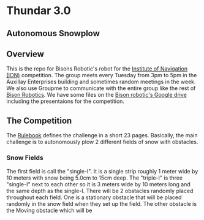 # Thundar 3.0 
## Autonomous Snowplow 

## Overview 

This is the repo for Bisons Robotic's robot for the [Institute of Navigation (ION)](http://www.autosnowplow.com/welcome.html) competition. The group meets every Tuesday from 3pm to 5pm in the Auxillay Enterprises building and sometimes random meetings in the week. We also use Groupme to communicate with the entire group like the rest of [Bison Robotics](http://www.ndsubisonrobotics.org/). We have some files on the [Bison robotic's Google drive](https://drive.google.com/drive/folders/0Bx21BgDrMVqsMk5uX25LN2Y3cW8?usp=sharing) including the presentaions for the competition.
## The Competition 

The [Rulebook](http://www.autosnowplow.com/rulebooks_files/Autonomous%20Snowplow%20Rulebook,%202017.2.pdf) defines the challenge in a short 23 pages. Basically, the main challenge is to autonomously plow 2 different fields of snow with obstacles.
### Snow Fields
The first field is call the "single-I". It is a single strip roughly 1 meter wide by 10 meters with snow being 5.0cm to 15cm deep. The "triple-I" is three "single-I" next to each other so it is 3 meters wide by 10 meters long and the same depth as the single-I. There will be 2 obstacles randomly placed throughout each field. One is a stationary obstacle that will be placed randomly in the snow field when they set up the field. The other obstacle is the Moving obstacle which will be
